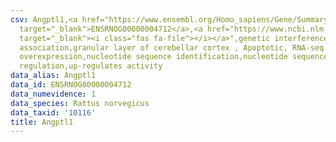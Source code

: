 ```yaml
---
csv: Angptl1,<a href="https://www.ensembl.org/Homo_sapiens/Gene/Summary?db=core;g=ENSRNOG00000004712"
  target="_blank">ENSRNOG00000004712</a>,<a href="https://www.ncbi.nlm.nih.gov/pubmed/30467350"
  target="_blank"><i class="fas fa-file"></i></a>",genetic interference,functional
  association,granular layer of cerebellar cortex , Apoptotic, RNA-seq assay, hsf-1
  overexpression,nucleotide sequence identification,nucleotide sequence identification,transcriptional
  regulation,up-regulates activity
data_alias: Angptl1
data_id: ENSRNOG00000004712
data_numevidence: 1
data_species: Rattus norvegicus
data_taxid: '10116'
title: Angptl1
---
```

